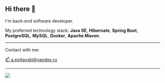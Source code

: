 ## Hi there 👋

<!--
**pol-yap/pol-yap** is a ✨ _special_ ✨ repository because its `README.md` (this file) appears on your GitHub profile.

Here are some ideas to get you started:

- 🔭 I’m currently working on ...
- 🌱 I’m currently learning ...
- 👯 I’m looking to collaborate on ...
- 🤔 I’m looking for help with ...
- 💬 Ask me about ...
- 📫 How to reach me: ...
- 😄 Pronouns: ...
- ⚡ Fun fact: ...
-->
I'm back-end software developer.

My preferred technology stack: **Java SE**, **Hibernate**, **Spring Boot**, **PostgreSQL**, **MySQL**, **Docker**, **Apache Maven**.
____
Contact with me:

[📫 a.poltavski@yandex.ru](mailto:a.poltavski@yandex.ru)

____

![](https://www.codewars.com/users/pol.somewhere/badges/small)
